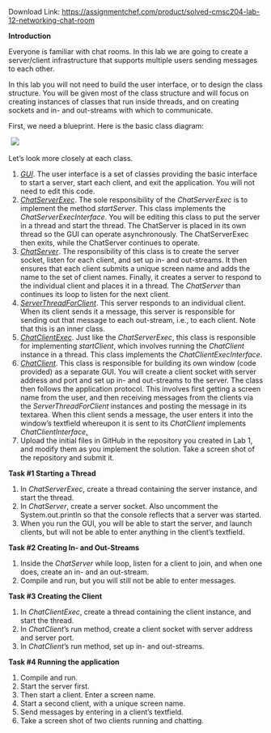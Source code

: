 Download Link: https://assignmentchef.com/product/solved-cmsc204-lab-12-networking-chat-room
<br>



<strong>Introduction</strong>

Everyone is familiar with chat rooms. In this lab we are going to create a server/client infrastructure that supports multiple users sending messages to each other.

In this lab you will not need to build the user interface, or to design the class structure.  You will be given most of the class structure and will focus on creating instances of classes that run inside threads, and on creating sockets and in- and out-streams with which to communicate.

First, we need a blueprint. Here is the basic class diagram:

<img decoding="async" data-recalc-dims="1" data-src="https://i0.wp.com/www.ankitcodinghub.com/wp-content/uploads/2020/05/545.png?w=980&amp;ssl=1" class="lazyload" src="data:image/gif;base64,R0lGODlhAQABAAAAACH5BAEKAAEALAAAAAABAAEAAAICTAEAOw==">

 <noscript>

  <img decoding="async" src="https://i0.wp.com/www.ankitcodinghub.com/wp-content/uploads/2020/05/545.png?w=980&amp;ssl=1" data-recalc-dims="1">

 </noscript>Let’s look more closely at each class.

<ol>

 <li><em><u>GUI</u></em>. The user interface is a set of classes providing the basic interface to start a server, start each client, and exit the application.  You will not need to edit this code.</li>

 <li><em><u>ChatServerExec</u></em>. The sole responsibility of the <em>ChatServerExec</em> is to implement the method <em>startServer</em>. This class implements the <em>ChatServerExecInterface</em>. You will be editing this class to put the server in a thread and start the thread. The ChatServer is placed in its own thread so the GUI can operate asynchronously.  The ChatServerExec then exits, while the ChatServer continues to operate.</li>

 <li><em><u>ChatServer</u></em>. The responsibility of this class is to create the server socket, listen for each client, and set up in- and out-streams. It then ensures that each client submits a unique screen name and adds the name to the set of client names. Finally, it creates a server to respond to the individual client and places it in a thread.  The <em>ChatServer</em> than continues its loop to listen for the next client.</li>

 <li><em><u>ServerThreadForClient</u></em>. This server responds to an individual client. When its client sends it a message, this server is responsible for sending out that message to each out-stream, i.e., to each client.  Note that this is an inner class.</li>

 <li><em><u>ChatClientExec</u></em>. Just like the <em>ChatServerExec</em>, this class is responsible for implementing <em>startClient</em>, which involves running the <em>ChatClient</em> instance in a thread. This class implements the <em>ChatClientExecInterface</em>.</li>

 <li><em><u>ChatClient</u></em>. This class is responsible for building its own window (code provided) as a separate GUI. You will create a client socket with server address and port and set up in- and out-streams to the server.  The class then follows the application protocol.  This involves first getting a screen name from the user, and then receiving messages from the clients via the <em>ServerThreadForClient </em>instances and posting the message in its textarea.  When this client sends a message, the user enters it into the window’s textfield whereupon it is sent to its<em> ChatClient </em>implements <em>ChatClientInterface<u>.</u></em></li>

 <li>Upload the initial files in GitHub in the repository you created in Lab 1, and modify them as you implement the solution. Take a screen shot of the repository and submit it.</li>

</ol>




<strong>Task #1 Starting a Thread</strong>

<ol>

 <li>In <em>ChatServerExec</em>, create a thread containing the server instance, and start the thread.</li>

 <li>In <em>ChatServer</em>, create a server socket. Also uncomment the System.out.println so that the console reflects that a server was started.</li>

 <li>When you run the GUI, you will be able to start the server, and launch clients, but will not be able to enter anything in the client’s textfield.</li>

</ol>

<strong>Task #2 Creating In- and Out-Streams</strong>

<ol>

 <li>Inside the <em>ChatServer</em> while loop, listen for a client to join, and when one does, create an in- and an out-stream.</li>

 <li>Compile and run, but you will still not be able to enter messages.</li>

</ol>

<strong>Task #3 Creating the Client</strong>

<ol>

 <li>In <em>ChatClientExec</em>, create a thread containing the client instance, and start the thread.</li>

 <li>In <em>ChatClient</em>’s run method, create a client socket with server address and server port.</li>

 <li>In <em>ChatClient</em>’s run method, set up in- and out-streams.</li>

</ol>

<strong>Task #4 Running the application</strong>

<ol>

 <li>Compile and run.</li>

 <li>Start the server first.</li>

 <li>Then start a client. Enter a screen name.</li>

 <li>Start a second client, with a unique screen name.</li>

 <li>Send messages by entering in a client’s textfield.</li>

 <li>Take a screen shot of two clients running and chatting.</li>

</ol>